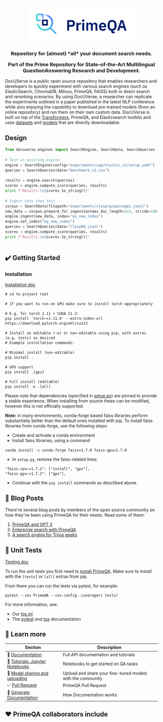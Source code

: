 <!---
Copyright 2022 IBM Corp.

Licensed under the Apache License, Version 2.0 (the "License");
you may not use this file except in compliance with the License.
You may obtain a copy of the License at

    http://www.apache.org/licenses/LICENSE-2.0

Unless required by applicable law or agreed to in writing, software
distributed under the License is distributed on an "AS IS" BASIS,
WITHOUT WARRANTIES OR CONDITIONS OF ANY KIND, either express or implied.
See the License for the specific language governing permissions and
limitations under the License.
-->

<h3 align="center">
    <img width="350" alt="primeqa" src="docs/_static/img/PrimeQA.png">
    <p>Repository for (almost) *all* your document search needs.</p>
    <p>Part of the Prime Repository for State-of-the-Art Multilingual QuestionAnswering Research and Development.</p>
</h3>

[//]: # (![Build Status]&#40;https://github.com/primeqa/primeqa/actions/workflows/primeqa-ci.yml/badge.svg&#41;)

[//]: # ([![LICENSE|Apache2.0]&#40;https://img.shields.io/github/license/saltstack/salt?color=blue&#41;]&#40;https://www.apache.org/licenses/LICENSE-2.0.txt&#41;)

[//]: # ([![sphinx-doc-build]&#40;https://github.com/primeqa/primeqa/actions/workflows/sphinx-doc-build.yml/badge.svg&#41;]&#40;https://github.com/primeqa/primeqa/actions/workflows/sphinx-doc-build.yml&#41;   )

DocUServe is a public open source repository that enables researchers and developers to quickly
experiment with various search engines (such as ElasticSearch, ChromaDB, Milvus, PrimeQA, FAISS)
both in direct search and reranking scenarios. By using DocUVerse, a researcher
can replicate the experiments outlined in a paper published in the latest NLP 
conference while also enjoying the capability to download pre-trained models 
(from an online repository) and run them on their own custom data. DocUVerse is built 
on top of the [Transformers](https://github.com/huggingface/transformers), PrimeQA, and Elasticsearch toolkits and uses [datasets](https://huggingface.co/datasets/viewer/) and 
[models](https://huggingface.co/PrimeQA) that are directly 
downloadable.

## Design

```python
from docuverse.engines import SearchEngine, SearchData, SearchQueries

# Test an existing engine
engine = SearchEngine(config="experiments/sap/elastic_v2/setup.yaml")
queries = SearchQueries(data="benchmark_v2.csv")

results = engine.search(queries)
scores = engine.compute_score(queries, results)
print f"Results:\n{scores.to_string()}"

# Ingest data then test
corpus = SearchData(filepath="experiments/claspnq/passages.jsonl")
new_data = corpus.prepare_for_ingestion(max_doc_length=512, stride=100, title_handling="all")
engine.ingest(new_data, index="my_new_index")
engine.set_index("my_new_index")
queries = SearchQueries(data="ClaspNQ.jsonl")
scores = engine.compute_score(queries, results)
print f"Results:\n{scores.to_string()}"



```

## ✔️ Getting Started

### Installation
[Installation doc](https://primeqa.github.io/primeqa/installation.html)       

```shell
# cd to project root

# If you want to run on GPU make sure to install torch appropriately

# E.g. for torch 1.11 + CUDA 11.3:
pip install 'torch~=1.11.0' --extra-index-url https://download.pytorch.org/whl/cu113

# Install as editable (-e) or non-editable using pip, with extras (e.g. tests) as desired
# Example installation commands:

# Minimal install (non-editable)
pip install .

# GPU support
pip install .[gpu]

# Full install (editable)
pip install -e .[all]
```

Please note that dependencies (specified in [setup.py](./setup.py)) are pinned to provide a stable experience.
When installing from source these can be modified, however this is not officially supported.

**Note:** in many environments, conda-forge based faiss libraries perform substantially better than the default ones installed with pip. To install faiss libraries from conda-forge, use the following steps:

- Create and activate a conda environment
- Install faiss libraries, using a command

```conda install -c conda-forge faiss=1.7.0 faiss-gpu=1.7.0```

- In `setup.py`, remove the faiss-related lines:

```commandline
"faiss-cpu~=1.7.2": ["install", "gpu"],
"faiss-gpu~=1.7.2": ["gpu"],
```

- Continue with the `pip install` commands as desctibed above.

## :speech_balloon: Blog Posts
There're several blog posts by members of the open source community on how they've been using PrimeQA for their needs. Read some of them:
1. [PrimeQA and GPT 3](https://www.marktechpost.com/2023/03/03/with-just-20-lines-of-python-code-you-can-do-retrieval-augmented-gpt-based-qa-using-this-open-source-repository-called-primeqa/)
2. [Enterprise search with PrimeQA](https://heidloff.net/article/introduction-neural-information-retrieval/)
3. [A search engine for Trivia geeks](https://www.deleeuw.me.uk/posts/Using-PrimeQA-For-NLP-Question-Answering/)


## 🧪 Unit Tests
[Testing doc](https://primeqa.github.io/primeqa/testing.html)       

To run the unit tests you first need to [install PrimeQA](#Installation).
Make sure to install with the `[tests]` or `[all]` extras from pip.

From there you can run the tests via pytest, for example:
```shell
pytest --cov PrimeQA --cov-config .coveragerc tests/
```

For more information, see:
- Our [tox.ini](./tox.ini)
- The [pytest](https://docs.pytest.org) and [tox](https://tox.wiki/en/latest/) documentation    

## 🔭 Learn more

| Section | Description |
|-|-|
| 📒 [Documentation](https://primeqa.github.io/primeqa) | Full API documentation and tutorials |
| 📓 [Tutorials: Jupyter Notebooks](https://github.com/primeqa/primeqa/tree/main/notebooks) | Notebooks to get started on QA tasks |
| 🤗 [Model sharing and uploading](https://huggingface.co/docs/transformers/model_sharing) | Upload and share your fine-tuned models with the community |
| ✅ [Pull Request](https://primeqa.github.io/primeqa/pull_request_template.html) | PrimeQA Pull Request |
| 📄 [Generate Documentation](https://primeqa.github.io/primeqa/README.html) | How Documentation works |        

## ❤️ PrimeQA collaborators include       
